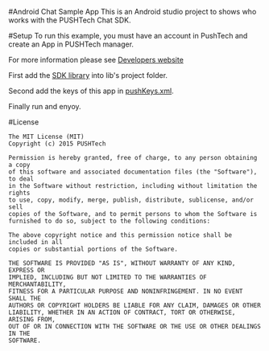 #Android Chat Sample App
This is an Android studio project to shows who works with the PUSHTech Chat SDK.

#Setup
To run this example, you must have an account in PushTech and create an App in PUSHTech manager.

For more information please see [Developers website][1]

First add the [SDK library][2] into lib's project folder.

Second add the keys of this app in [pushKeys.xml][3].

Finally run and enyoy.

#License

    The MIT License (MIT)
    Copyright (c) 2015 PUSHTech
    
    Permission is hereby granted, free of charge, to any person obtaining a copy
    of this software and associated documentation files (the "Software"), to deal
    in the Software without restriction, including without limitation the rights
    to use, copy, modify, merge, publish, distribute, sublicense, and/or sell
    copies of the Software, and to permit persons to whom the Software is
    furnished to do so, subject to the following conditions:
    
    The above copyright notice and this permission notice shall be included in all
    copies or substantial portions of the Software.
    
    THE SOFTWARE IS PROVIDED "AS IS", WITHOUT WARRANTY OF ANY KIND, EXPRESS OR
    IMPLIED, INCLUDING BUT NOT LIMITED TO THE WARRANTIES OF MERCHANTABILITY,
    FITNESS FOR A PARTICULAR PURPOSE AND NONINFRINGEMENT. IN NO EVENT SHALL THE
    AUTHORS OR COPYRIGHT HOLDERS BE LIABLE FOR ANY CLAIM, DAMAGES OR OTHER
    LIABILITY, WHETHER IN AN ACTION OF CONTRACT, TORT OR OTHERWISE, ARISING FROM,
    OUT OF OR IN CONNECTION WITH THE SOFTWARE OR THE USE OR OTHER DEALINGS IN THE
    SOFTWARE.

[1]: http://developers.pushtech.com
[2]: http://developers.pushtech.com
[3]: app/src/main/res/values/pushKeys.xml
